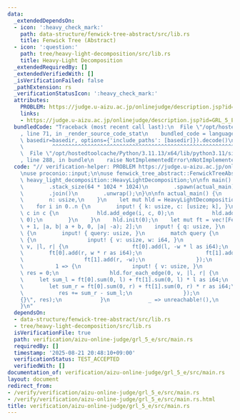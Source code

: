 ```yaml
---
data:
  _extendedDependsOn:
  - icon: ':heavy_check_mark:'
    path: data-structure/fenwick-tree-abstract/src/lib.rs
    title: Fenwick Tree (Abstract)
  - icon: ':question:'
    path: tree/heavy-light-decomposition/src/lib.rs
    title: Heavy-Light Decomposition
  _extendedRequiredBy: []
  _extendedVerifiedWith: []
  _isVerificationFailed: false
  _pathExtension: rs
  _verificationStatusIcon: ':heavy_check_mark:'
  attributes:
    PROBLEM: https://judge.u-aizu.ac.jp/onlinejudge/description.jsp?id=GRL_5_E
    links:
    - https://judge.u-aizu.ac.jp/onlinejudge/description.jsp?id=GRL_5_E
  bundledCode: "Traceback (most recent call last):\n  File \"/opt/hostedtoolcache/Python/3.11.13/x64/lib/python3.11/site-packages/onlinejudge_verify/documentation/build.py\"\
    , line 71, in _render_source_code_stat\n    bundled_code = language.bundle(stat.path,\
    \ basedir=basedir, options={'include_paths': [basedir]}).decode()\n          \
    \         ^^^^^^^^^^^^^^^^^^^^^^^^^^^^^^^^^^^^^^^^^^^^^^^^^^^^^^^^^^^^^^^^^^^^^^^^^^^^^^^^^\n\
    \  File \"/opt/hostedtoolcache/Python/3.11.13/x64/lib/python3.11/site-packages/onlinejudge_verify/languages/rust.py\"\
    , line 288, in bundle\n    raise NotImplementedError\nNotImplementedError\n"
  code: "// verification-helper: PROBLEM https://judge.u-aizu.ac.jp/onlinejudge/description.jsp?id=GRL_5_E\n\
    \nuse proconio::input;\n\nuse fenwick_tree_abstract::FenwickTreeAbstract;\nuse\
    \ heavy_light_decomposition::HeavyLightDecomposition;\n\nfn main() {\n    std::thread::Builder::new()\n\
    \        .stack_size(64 * 1024 * 1024)\n        .spawn(actual_main)\n        .unwrap()\n\
    \        .join()\n        .unwrap();\n}\n\nfn actual_main() {\n    input! {\n\
    \        n: usize,\n    }\n    let mut hld = HeavyLightDecomposition::new(n);\n\
    \    for i in 0..n {\n        input! { k: usize, c: [usize; k], }\n        for\
    \ c in c {\n            hld.add_edge(i, c, 0);\n            hld.add_edge(c, i,\
    \ 0);\n        }\n    }\n    hld.init(0);\n    let mut ft = vec![FenwickTreeAbstract::<i64>::new(n\
    \ + 1, |a, b| a + b, 0, |a| -a); 2];\n    input! { q: usize, }\n    for _ in 0..q\
    \ {\n        input! { query: usize, }\n        match query {\n            0 =>\
    \ {\n                input! { v: usize, w: i64, }\n                hld.for_each_edge(0,\
    \ v, |l, r| {\n                    ft[0].add(l, -w * l as i64);\n            \
    \        ft[0].add(r, w * r as i64);\n                    ft[1].add(l, w);\n \
    \                   ft[1].add(r, -w);\n                });\n            }\n  \
    \          1 => {\n                input! { v: usize, }\n                let mut\
    \ res = 0;\n                hld.for_each_edge(0, v, |l, r| {\n               \
    \     let sum_l = ft[0].sum(0, l) + ft[1].sum(0, l) * l as i64;\n            \
    \        let sum_r = ft[0].sum(0, r) + ft[1].sum(0, r) * r as i64;\n         \
    \           res += sum_r - sum_l;\n                });\n                println!(\"\
    {}\", res);\n            }\n            _ => unreachable!(),\n        }\n    }\n\
    }\n"
  dependsOn:
  - data-structure/fenwick-tree-abstract/src/lib.rs
  - tree/heavy-light-decomposition/src/lib.rs
  isVerificationFile: true
  path: verification/aizu-online-judge/grl_5_e/src/main.rs
  requiredBy: []
  timestamp: '2025-08-21 20:48:10+09:00'
  verificationStatus: TEST_ACCEPTED
  verifiedWith: []
documentation_of: verification/aizu-online-judge/grl_5_e/src/main.rs
layout: document
redirect_from:
- /verify/verification/aizu-online-judge/grl_5_e/src/main.rs
- /verify/verification/aizu-online-judge/grl_5_e/src/main.rs.html
title: verification/aizu-online-judge/grl_5_e/src/main.rs
---
```

